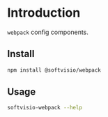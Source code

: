# Introduction

`webpack` config components.

## Install

```sh
npm install @softvisio/webpack
```

## Usage

```sh
softvisio-webpack --help
```
